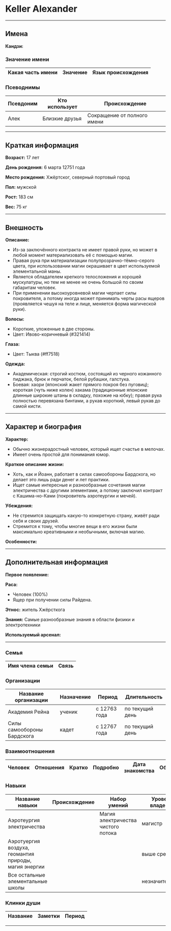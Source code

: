 # Keller Alexander

---

## Имена

**Кандзи:**

### Значение имени

| Какая часть имени | Значение | Язык происхождения |
| ----------------- | -------- | ------------------ |

### Псеводнимы

| Псевдоним | Кто использует | Происхождение               |
| --------- | -------------- | --------------------------- |
| Алек      | Близкие друзья | Сокращение от полного имени |

---

## Краткая информация

**Возраст:** 17 лет

**День рождения:** 6 марта 12751 года

**Место рождения:** Хжёртског, северный портовый город

**Пол:** мужской

**Рост:** 183 см

**Вес:** 75 кг

---

## Внешность

**Описание:**
+ Из-за заключённого контракта не имеет правой руки, но может в любой момент материализовать её с помощью магии.
+ Правая рука при материализации полупрозрачно-тёмно-серого цвета, при использовании магии окрашивает в цвет используемой элементальной маны.
+ Является обладателем крепкого телосложения и хорошей мускулатуры, но тем не менее не очень большой по своим габаритам человек.
+ При применении высокоуровневой магии черпает силы покровителя, а потому иногда может принимать черты расы ящеров (проявляется чешуя на теле и лице, меняется форма магической руки).

**Волосы:**
+ Короткие, уложенные в две стороны.
+ Цвет: Ивово-коричневый (#321414)

**Глаза:**
+ Цвет: Тыква (#ff7518)

**Одежда:**
+ Академическая: строгий костюм, состоящий из черного кожанного пиджака, брюк и перчаток, белой рубашки, галстука.
+ Боевая: хаори (японский жакет прямого покроя без пуговиц);
короткая (чуть ниже колен) хакама (традиционные японские длинные широкие штаны в складку, похожие на юбку);
правая рука полностью перевязана бинтами, а рукав короткий, левый рукав до самой кисти.

---

## Характер и биография

**Характер:**
+ Обычно жизнерадостный человек, который ищет счастье в мелочах. 
+ Имеет очень простой для понимания юмор.

**Краткое описание жизни:**
+ Хоть, как и Йоанн, работает в силах самообороны Бардскога, но делает это лишь ради денег и лет практики.
+ Ищет самые интересные и разнообразные сочетания магии электричества с другими элементами, а потому заключил контракт с Кашима-но-Ками (покровитель аэротеургии и мечей).

**Убеждения:**
+ Не стремится защищать какую-то конкретную страну, живёт ради себя и своих друзей.
+ Стремится к тому, чтобы многие вещи в его жизни были максимально креативными и необычными, включая магию.

**Особенности:**

---

## Дополнительная информация

**Первое появление:**

**Раса:** 
+ Человек (100%)
+ Ящер при получении силы Райдена.

**Этнос:** житель Хжёрсткога

**Знания:** Самые разнообразные знания в области физики и электротехники

**Используемый арсенал:**

---

### Семья

| Имя члена семьи | Связь |
| --------------- | ----- |

### Организации

| Название организации       | Назначение | Период       | Длительность    |
| -------------------------- | ---------- | ------------ | --------------- |
| Академия Рейна             | ученик     | c 12763 года | по текущий день |
| Силы самообороны Бардскога | кадет      | с 12767 года | по текущий день |

### Взаимоотношения

| Человек | Отношения | Кратко | Подробно | Дата знакомства | Обстоятельства |
| ------- | --------- | ------ | -------- | --------------- | -------------- |

### Навыки

| Название навыки                                       | Происхождение | Набор умений                       | Уровень владения | Заметки |
| ----------------------------------------------------- | ------------- | ---------------------------------- | ---------------- | ------- |
| Аэротеургия электричества                             |               | Магия электричества чистого потока | магистр          |
| Аэротуергия воздуха, геомантия природы, магия энергии |               |                                    | выше среднего    |
| Все остальные элементальные школы                     |               |                                    | незначительный   |

### Клинки души

| Название | Заметки | Период |
| -------- | ------- | ------ |

---
